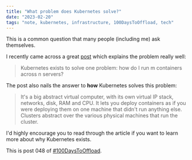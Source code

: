 ```yaml
---
title: "What problem does Kubernetes solve?"
date: "2023-02-20"
tags: "note, kubernetes, infrastructure, 100DaysToOffload, tech"
---
```


This is a common question that many people (including me) ask themselves.

I recently came across a great [post](https://blog.adamchalmers.com/kubernetes-problems/) which explains the problem really well:

> Kubernetes exists to solve one problem: how do I run m containers across n servers?

The post also nails the answer to **how** Kubernetes solves this problem:

> It's a big abstract virtual computer, with its own virtual IP stack, networks, disk, RAM and CPU. It lets you deploy containers as if you were deploying them on one machine that didn't run anything else. Clusters abstract over the various physical machines that run the cluster.

I'd highly encourage you to read through the article if you want to learn more about why Kubernetes exists.

This is post 048 of [#100DaysToOffload](https://100daystooffload.com/).

